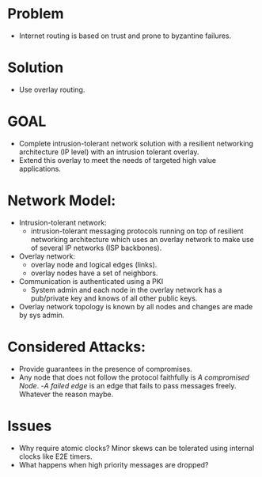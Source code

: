 # Problem
- Internet routing is based on trust and prone to byzantine failures.

# Solution
- Use overlay routing.

# GOAL
- Complete intrusion-tolerant network solution with a resilient networking architecture (IP level) with an intrusion tolerant overlay.
- Extend this overlay to meet the needs of targeted high value applications.


# Network Model:
- Intrusion-tolerant network:
    * intrusion-tolerant messaging protocols running on top of resilient networking architecture which uses an overlay network to make use of several IP networks (ISP backbones).
- Overlay network:
    * overlay node and logical edges (links).
    * overlay nodes have a set of neighbors.
- Communication is authenticated using a PKI
    * System admin and each node in the overlay network has a pub/private key and knows of all other public keys.
- Overlay network topology is known by all nodes and changes are made by sys admin.

# Considered Attacks:
- Provide guarantees in the presence of compromises.
- Any node that does not follow the protocol faithfully is *A compromised Node*.
-*A failed edge* is an edge that fails to pass messages freely. Whatever the reason maybe.


# Issues
- Why require atomic clocks? Minor skews can be tolerated using internal clocks like E2E timers.
- What happens when high priority messages are dropped?
